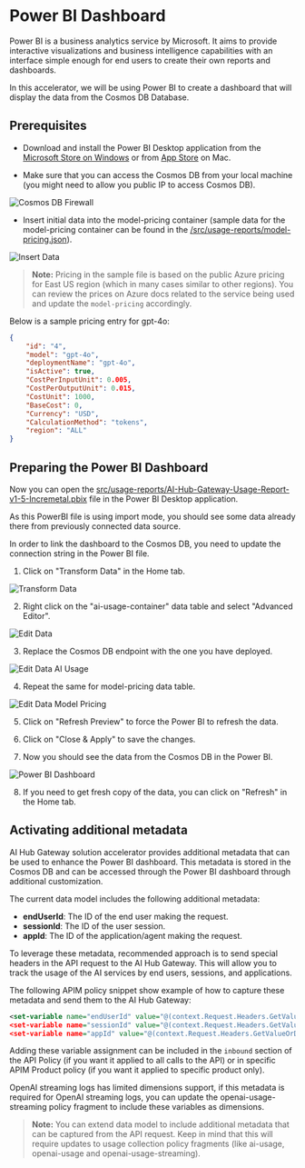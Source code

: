 # Power BI Dashboard

Power BI is a business analytics service by Microsoft. It aims to provide interactive visualizations and business intelligence capabilities with an interface simple enough for end users to create their own reports and dashboards.

In this accelerator, we will be using Power BI to create a dashboard that will display the data from the Cosmos DB Database.

## Prerequisites

- Download and install the Power BI Desktop application from the [Microsoft Store on Windows](https://www.microsoft.com/store/productId/9NTXR16HNW1T?ocid=pdpshare) or from [App Store](https://go.microsoft.com/fwlink/?LinkId=526218&clcid=0x409) on Mac.

- Make sure that you can access the Cosmos DB from your local machine (you might need to allow you public IP to access Cosmos DB).

![Cosmos DB Firewall](../assets/cosmos-db-firwall.png) 

- Insert initial data into the model-pricing container (sample data for the model-pricing container can be found in the [/src/usage-reports/model-pricing.json](../src/usage-reports/model-pricing.json)).

![Insert Data](../assets/cosmos-db-model-pricing.png)

> **Note:** Pricing in the sample file is based on the public Azure pricing for East US region (which in many cases similar to other regions). You can review the prices on Azure docs related to the service being used and update the ```model-pricing``` accordingly.

Below is a sample pricing entry for gpt-4o:

```json
{
    "id": "4",
    "model": "gpt-4o",
    "deploymentName": "gpt-4o",
    "isActive": true,
    "CostPerInputUnit": 0.005,
    "CostPerOutputUnit": 0.015,
    "CostUnit": 1000,
    "BaseCost": 0,
    "Currency": "USD",
    "CalculationMethod": "tokens",
    "region": "ALL"
}
```

## Preparing the Power BI Dashboard

Now you can open the [src/usage-reports/AI-Hub-Gateway-Usage-Report-v1-5-Incremetal.pbix](../src/usage-reports/AI-Hub-Gateway-Usage-Report-v1-5-Incremetal.pbix) file in the Power BI Desktop application.

As this PowerBI file is using import mode, you should see some data already there from previously connected data source.

In order to link the dashboard to the Cosmos DB, you need to update the connection string in the Power BI file.

1. Click on "Transform Data" in the Home tab.

![Transform Data](../assets/power-bi-data-source-transform.png)

2. Right click on the "ai-usage-container" data table and select "Advanced Editor".

![Edit Data](../assets/power-bi-data-source-adv-editor.png)

3. Replace the Cosmos DB endpoint with the one you have deployed.

![Edit Data AI Usage](../assets/power-bi-data-source-adv-editor-update.png)

4. Repeat the same for model-pricing data table.

![Edit Data Model Pricing](../assets/power-bi-data-source-adv-editor-update2.png)

5. Click on "Refresh Preview" to force the Power BI to refresh the data.

6. Click on "Close & Apply" to save the changes.

7. Now you should see the data from the Cosmos DB in the Power BI.

![Power BI Dashboard](../assets/power-bi-data-final.png)

8. If you need to get fresh copy of the data, you can click on "Refresh" in the Home tab.

## Activating additional metadata

AI Hub Gateway solution accelerator provides additional metadata that can be used to enhance the Power BI dashboard. This metadata is stored in the Cosmos DB and can be accessed through the Power BI dashboard through additional customization.

The current data model includes the following additional metadata:
- **endUserId**: The ID of the end user making the request.
- **sessionId**: The ID of the user session.
- **appId**: The ID of the application/agent making the request.

To leverage these metadata, recommended approach is to send special headers in the API request to the AI Hub Gateway. This will allow you to track the usage of the AI services by end users, sessions, and applications.

The following APIM policy snippet show example of how to capture these metadata and send them to the AI Hub Gateway:

```xml
<set-variable name="endUserId" value="@(context.Request.Headers.GetValueOrDefault("endUserId", "NA-HEADER"))" />
<set-variable name="sessionId" value="@(context.Request.Headers.GetValueOrDefault("sessionId", "NA-HEADER"))" />
<set-variable name="appId" value="@(context.Request.Headers.GetValueOrDefault("appId", "NA-HEADER"))" />
```

Adding these variable assignment can be included in the ```inbound``` section of the API Policy (if you want it applied to all calls to the API) or in specific APIM Product policy (if you want it applied to specific product only).

OpenAI streaming logs has limited dimensions support, if this metadata is required for OpenAI streaming logs, you can update the openai-usage-streaming policy fragment to include these variables as dimensions.

>**Note:** You can extend data model to include additional metadata that can be captured from the API request. Keep in mind that this will require updates to usage collection policy fragments (like ai-usage, openai-usage and openai-usage-streaming).
